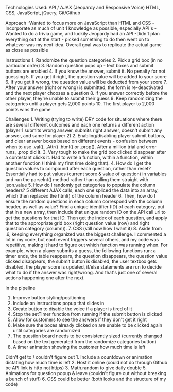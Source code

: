 Technologies Used:
	API / AJAX (Jeopardy and Responsive Voice)
	HTML, CSS, JavaScript, jQuery, Git/Github

Approach
	-Wanted to focus more on JavaScript than HTML and CSS
	-Incorporate as much of unit 1 knowledge as possible, especially API's
	-Wanted to do a trivia game, and luckily Jeopardy had an API
	-Didn't plan everything out at the start - picked something to do then went on to whatever was my next idea. Overall goal was to replicate the actual game as close as possible

Instructions
	1. Randomize the question categories
	2. Pick a grid box (in no particular order)
	3. Random question pops up - text boxes and submit buttons are enabled
	4. If you know the answer, submit it. No penalty for not guessing
	5. If you get it right, the question value will be added to your score
	6. If you get it wrong, the question value will be deducted from your score
	7. After your answer (right or wrong) is submitted, the form is re-deactivated and the next player chooses a question
	8. If you answer correctly before the other player, they're unable to submit their guess
	9. Keep randomizing the categories until a player gets 2,000 points
	10. The first player to 2,000 points wins the game


Challenges
	1. Writing (trying to write) DRY code for situations where there are several different outcomes and each one returns a different action (player 1 submits wrong answer, submits right answer, doesn't submit any answer, and same for player 2)
	2. Enabling/disabling player submit buttons, and clear answer boxes based on different events - confusion between when to use .val(), .Attr() .html() or .prop(). After a million trial and error runs, .prop did it.
	3. Very tough to make the grid box clicked disappear after a contestant clicks it. Had to write a function, within a function, within another function (I think my first time doing that).
	4. How do I get the question values to compound after each question, rather than reset? Essentially had to put values (current score & value of question) in variables and run the parseInt() method rather than calling them straight with json.value
	5. How do I randomly get categories to populate the column headers? 5 different AJAX calls, each one spliced the data into an array, which then replaced the html() of the column header
	6. Then, how do I ensure the random questions in each column correspond with the column header, as well as value? Find a unique identifier (ID) of each category, put that in a new array, then include that unique random ID on the API call url to get the questions for that ID. Then get the index of each question, and apply that to the appropriate grid box (right question value (row) and right question category (column)).
	7. CSS (still now how I want it)
	8. Aside from .6, keeping everything organized was the biggest challenge. I commented a lot in my code, but each event triggers several others, and my code was repetitive, making it hard to figure out which function was running when. For example, when a player submits a guess, the following functions run: a timer ends, the table reappears, the question disappears, the question value clicked disappears, the submit button is disabled, the user textbox gets disabled, the player score is updated, if/else statements are run to decide what to do if the answer was right/wrong. And that's just one of several actions happening one after the next.

In the pipeline
 1. Improve button styling/positioning
 2. Include an instructions popup that slides in
 3. Create button to disable the voice if a player is tired of it
 4. Stop the setTimer function from running if the submit button is clicked
 5. Allow for customers to see the answers if they don't get it right
 6. Make sure the boxes already clicked on are unable to be clicked again until categories are randomized
 7. The question board needs to be consistently sized (currently changed based on the text generated from the randomize categories button)
 8. A timer animation showing the customer how much time is left

Didn't get to / couldn't figure out
	1. Include a countdown or animation dictating how much time is left
	2. Host it online (could not do through Github bc API link is http not https)
	3. Math.random to give daily double
	5. Animations for question popup & leave (couldn't figure out without breaking a bunch of stuff)
	6. CSS could be better (both looks and the structure of my code)

